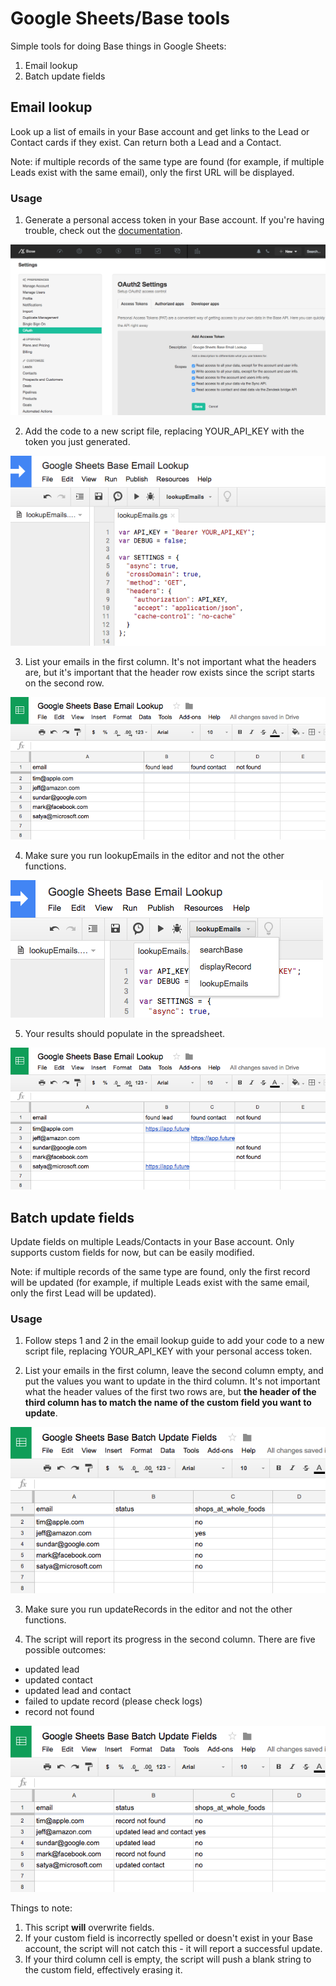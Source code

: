 # Google Sheets/Base tools

Simple tools for doing Base things in Google Sheets:

1. Email lookup
2. Batch update fields

## Email lookup
Look up a list of emails in your Base account and get links to the Lead or Contact cards if they exist. Can return both a Lead and a Contact.

Note: if multiple records of the same type are found (for example, if multiple Leads exist with the same email), only the first URL will be displayed.

### Usage

1. Generate a personal access token in your Base account. If you're having trouble, check out the [documentation](https://developers.getbase.com/docs/rest/articles/oauth2/introduction).

![Generate token](screenshots/email-lookup-1-generate-token.png)

2. Add the code to a new script file, replacing YOUR_API_KEY with the token you just generated.

![Add token](screenshots/email-lookup-2-add-token.png)

3. List your emails in the first column. It's not important what the headers are, but it's important that the header row exists since the script starts on the second row.

![Create rows](screenshots/email-lookup-3-create-rows.png)

4. Make sure you run lookupEmails in the editor and not the other functions.

![Run](screenshots/email-lookup-4-run.png)

5. Your results should populate in the spreadsheet.

![Results](screenshots/email-lookup-5-results.png)

## Batch update fields 
Update fields on multiple Leads/Contacts in your Base account. Only supports custom fields for now, but can be easily modified.

Note: if multiple records of the same type are found, only the first record will be updated (for example, if multiple Leads exist with the same email, only the first Lead will be updated).

### Usage

1. Follow steps 1 and 2 in the email lookup guide to add your code to a new script file, replacing YOUR_API_KEY with your personal access token.

2. List your emails in the first column, leave the second column empty, and put the values you want to update in the third column. It's not important what the header values of the first two rows are, but __the header of the third column has to match the name of the custom field you want to update__.

![Setup](screenshots/batch-update-fields-1-setup.png)

3. Make sure you run updateRecords in the editor and not the other functions.

4. The script will report its progress in the second column. There are five possible outcomes:

* updated lead
* updated contact
* updated lead and contact
* failed to update record (please check logs)
* record not found 

![Results](screenshots/batch-update-fields-2-results.png)

Things to note:

1. This script __will__ overwrite fields.
2. If your custom field is incorrectly spelled or doesn't exist in your Base account, the script will not catch this - it will report a successful update.
3. If your third column cell is empty, the script will push a blank string to the custom field, effectively erasing it.
